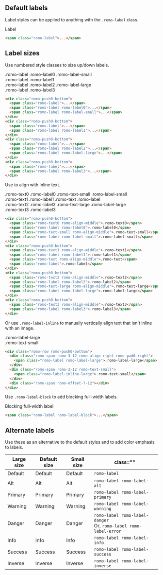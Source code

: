 ## Default labels

Label styles can be applied to anything with the `.romo-label` class.

<div>
  <span class="romo-label romo-push0-bottom">Label</span>
</div>

```html
<span class="romo-label">...</span>
```

## Label sizes

Use numbered style classes to size up/down labels.

<div>
  <div class="romo-push0-bottom">
    <span class="romo-label">.romo-label</span>
    <span class="romo-label romo-label0">.romo-label0</span>
    <span class="romo-label romo-label-small">.romo-label-small</span>
  </div>
  <div class="romo-push0-bottom">
    <span class="romo-label">.romo-label</span>
    <span class="romo-label romo-label1">.romo-label1</span>
  </div>
  <div class="romo-push0-bottom">
    <span class="romo-label">.romo-label</span>
    <span class="romo-label romo-label2">.romo-label2</span>
    <span class="romo-label romo-label-large">.romo-label-large</span>
  </div>
  <div class="romo-push0-bottom">
    <span class="romo-label">.romo-label</span>
    <span class="romo-label romo-label3">.romo-label3</span>
  </div>
</div>

```html
<div class="romo-push0-bottom">
  <span class="romo-label">...</span>
  <span class="romo-label romo-label0">...</span>
  <span class="romo-label romo-label-small">...</span>
</div>
<div class="romo-push0-bottom">
  <span class="romo-label">...</span>
  <span class="romo-label romo-label1">...</span>
</div>
<div class="romo-push0-bottom">
  <span class="romo-label">...</span>
  <span class="romo-label romo-label2">...</span>
  <span class="romo-label romo-label-large">...</span>
</div>
<div class="romo-push0-bottom">
  <span class="romo-label">...</span>
  <span class="romo-label romo-label3">...</span>
</div>
```

Use to align with inline text.

<div>
  <div class="romo-push0-bottom">
    <span class="romo-text0 romo-align-middle">.romo-text0</span>
    <span class="romo-label romo-label0">.romo-label0</span>
    <span class="romo-text-small romo-align-middle">.romo-text-small</span>
    <span class="romo-label romo-label-small">.romo-label-small</span>
  </div>
  <div class="romo-push0-bottom">
    <span class="romo-text1 romo-align-middle">.romo-text1</span>
    <span class="romo-label romo-label1">.romo-label1</span>
    <span class="romo-text romo-align-middle">.romo-text</span>
    <span class="romo-label">.romo-label</span>
  </div>
  <div class="romo-push0-bottom">
    <span class="romo-text2 romo-align-middle">.romo-text2</span>
    <span class="romo-label romo-label2">.romo-label2</span>
    <span class="romo-text-large romo-align-middle">.romo-text-large</span>
    <span class="romo-label romo-label-large">.romo-label-large</span>
  </div>
  <div class="romo-push0-bottom">
    <span class="romo-text3 romo-align-middle">.romo-text3</span>
    <span class="romo-label romo-label3">.romo-label3</span>
  </div>
</div>

```html
<div class="romo-push0-bottom">
  <span class="romo-text0 romo-align-middle">.romo-text0</span>
  <span class="romo-label romo-label0">.romo-label0</span>
  <span class="romo-text-small romo-align-middle">.romo-text-small</span>
  <span class="romo-label romo-label-small">.romo-label-small</span>
</div>
<div class="romo-push0-bottom">
  <span class="romo-text1 romo-align-middle">.romo-text1</span>
  <span class="romo-label romo-label1">.romo-label1</span>
  <span class="romo-text romo-align-middle">.romo-text</span>
  <span class="romo-label">.romo-label</span>
</div>
<div class="romo-push0-bottom">
  <span class="romo-text2 romo-align-middle">.romo-text2</span>
  <span class="romo-label romo-label2">.romo-label2</span>
  <span class="romo-text-large romo-align-middle">.romo-text-large</span>
  <span class="romo-label romo-label-large">.romo-label-large</span>
</div>
<div class="romo-push0-bottom">
  <span class="romo-text3 romo-align-middle">.romo-text3</span>
  <span class="romo-label romo-label3">.romo-label3</span>
</div>
```

Or use `.romo-label-inline` to manually vertically align text that isn't inline with an image.

<div class="romo-row romo-push0-bottom">
  <div class="romo-span romo-3-12 romo-align-right romo-pad0-right">
    <span class="romo-label romo-label-large">.romo-label-large</span>
  </div>
  <div class="romo-span romo-2-12 romo-text-small">
    <span class="romo-label-inline-large">.romo-text-small</span>
  </div>
  <div class="romo-span romo-offset-7-12"></div>
</div>

```html
<div class="romo-row romo-push0-bottom">
  <div class="romo-span romo-3-12 romo-align-right romo-pad0-right">
    <span class="romo-label romo-label-large">.romo-label-large</span>
  </div>
  <div class="romo-span romo-2-12 romo-text-small">
    <span class="romo-label-inline-large">.romo-text-small</span>
  </div>
  <div class="romo-span romo-offset-7-12"></div>
</div>
```

Use `.romo-label-block` to add blocking full-width labels.

<div>
  <span class="romo-label romo-label-block">Blocking full-width label</span>
</div>

```html
<span class="romo-label romo-label-block">...</span>
```

## Alternate labels

Use these as an alternative to the default styles and to add color emphasis to labels.

<div>
  <table class="romo-table romo-table-border romo-table-striped romo-table-pad1">
    <thead>
      <tr>
        <th>Large size</th>
        <th>Default size</th>
        <th>Small size</th>
        <th>class=""</th>
      </tr>
    </thead>
    <tbody>
      <tr>
        <td><span class="romo-label romo-label-large">Default</span></td>
        <td><span class="romo-label">Default</span></td>
        <td><span class="romo-label romo-label-small">Default</span></td>
        <td><code>romo-label</code></td>
      </tr>
      <tr>
        <td class="romo-bg-alt"><span class="romo-label romo-label-alt romo-label-large">Alt</span></td>
        <td class="romo-bg-alt"><span class="romo-label romo-label-alt">Alt</span></td>
        <td class="romo-bg-alt"><span class="romo-label romo-label-alt romo-label-small">Alt</span></td>
        <td><code>romo-label romo-label-alt</code></td>
      </tr>
      <tr>
        <td><span class="romo-label romo-label-primary romo-label-large">Primary</span></td>
        <td><span class="romo-label romo-label-primary ">Primary</span></td>
        <td><span class="romo-label romo-label-primary romo-label-small">Primary</span></td>
        <td><code>romo-label romo-label-primary</code></td>
      </tr>
      <tr>
        <td><span class="romo-label romo-label-warning romo-label-large">Warning</span></td>
        <td><span class="romo-label romo-label-warning ">Warning</span></td>
        <td><span class="romo-label romo-label-warning romo-label-small">Warning</span></td>
        <td><code>romo-label romo-label-warning</code></td>
      </tr>
      <tr>
        <td><span class="romo-label romo-label-danger romo-label-large">Danger</span></td>
        <td><span class="romo-label romo-label-danger ">Danger</span></td>
        <td><span class="romo-label romo-label-error romo-label-small">Danger</span></td>
        <td><code>romo-label romo-label-danger</code><br/>Or, <code>romo-label romo-label-error</code></td>
      </tr>
      <tr>
        <td><span class="romo-label romo-label-info romo-label-large">Info</span></td>
        <td><span class="romo-label romo-label-info ">Info</span></td>
        <td><span class="romo-label romo-label-info romo-label-small">Info</span></td>
        <td><code>romo-label romo-label-info</code></td>
      </tr>
      <tr>
        <td><span class="romo-label romo-label-success romo-label-large">Success</span></td>
        <td><span class="romo-label romo-label-success ">Success</span></td>
        <td><span class="romo-label romo-label-success romo-label-small">Success</span></td>
        <td><code>romo-label romo-label-success</code></td>
      </tr>
      <tr>
        <td><span class="romo-label romo-label-inverse romo-label-large">Inverse</span></td>
        <td><span class="romo-label romo-label-inverse ">Inverse</span></td>
        <td><span class="romo-label romo-label-inverse romo-label-small">Inverse</span></td>
        <td><code>romo-label romo-label-inverse</code></td>
      </tr>
    </tbody>
  </table>
</div>
